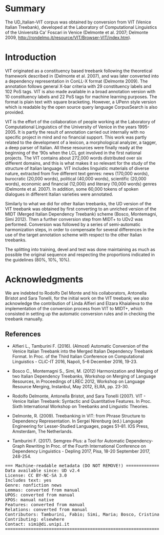# Summary

The UD_Italian-VIT corpus was obtained by conversion from VIT (Venice Italian Treebank), developed at the Laboratory of Computational Linguistics of the Università Ca' Foscari in Venice (Delmonte et al. 2007; Delmonte 2009, http://rondelmo.it/resource/VIT/Browser-VIT/index.htm).

# Introduction

VIT originated as a constituency based treebank following the theoretical framework described in (Delmonte et al. 2007), and was later converted into a dependency representation in ConLL-X format (Delmonte 2009). The annotation follows general X-bar criteria with 29 constituency labels and 102 PoS tags. VIT is also made available in a broad annotation version with 10 constituency labels and 22 PoS tags for machine learning purposes. The format is plain text with square bracketing. However, a UPenn style version which is readable by the open source query language CorpusSearch is also provided.

VIT is the effort of the collaboration of people working at the Laboratory of Computational Linguistics of the University of Venice in the years 1995-2005. It is partly the result of annotation carried out internally with no specific project in mind and no financial support. This work was partly related to the development of a lexicon, a morphological analyzer, a tagger, a deep parser of Italian. All these resources were finally ready at the beginning of the ‘90s when the LCL got involved in the first national projects. The VIT contains about 272,000 words distributed over six different domains, and this is what makes it so relevant for the study of the structure of Italian language. VIT includes linguistic materials of diverse nature, extracted from five different text genres: news (170,000 words), burocratic (20,000 words), political (40,000 words), scientific (20,000  words), economic and financial (12,000) and literary (10,000 words) genres (Delmonte et al. 2007). In addition, some 60,000 tokens of spoken dialogues in different Italian varieties were annotated.
 
Similarly to what we did for other Italian treebanks, the UD version of the VIT treebank was obtained by first converting to an unriched version of the MIDT (Merged Italian Dependency Treebank) scheme (Bosco, Montemagni, Simi 2012). Then a further conversion step from MIDT+ to UDv2 was performed. Conversion was followed by a series of semi-automatic harmonization steps, in order to compensate for several differences in the use of the target annotation scheme with respect to the other Italian treebanks.

The splitting into training, devel and test was done maintaining as much as possible the original sequence and respecting the proportions indicated in the guidelines (80%, 10%, 10%).

# Acknowledgments

We are indebted to Rodolfo Del Monte and his collaborators, Antonella Bristot and Sara Tonelli, for the initial work on the VIT treebank; we also acknowledge the contribution of Linda Alfieri and Elzara Khaialieva to the implementation of the conversion process from VIT to MIDT+, which consisted in setting up the automatic conversion rules and in checking the treebank manually.

## References

 * Alfieri L., Tamburini F. (2016). (Almost) Automatic Conversion of the 
 Venice Italian Treebank into the Merged Italian Dependency Treebank 
 Format. In Proc. of the Third Italian Conference on Computational 
 Linguistics - CLiC-IT 2016, Napoli, 5-6 December 2016, 19-23.
 
* Bosco C., Montemagni S., Simi, M. (2012) Harmonization and Merging of two Italian Dependency Treebanks, Workshop on Merging of Language Resources, in Proceedings of LREC 2012, Workshop on Language Resource Merging, Instanbul, May 2012, ELRA, pp. 23-30.
 
* Rodolfo Delmonte, Antonella Bristot, and Sara Tonelli (2007). VIT - 
 Venice Italian Treebank: Syntactic and Quantitative Features. In Proc. 
 Sixth International Workshop on Treebanks and Linguistic Theories.
 
* Delmonte, R. (2009). Treebanking in VIT: from Phrase Structure to 
 Dependency Representation. In Sergei Nirenburg (ed.) Language 
 Engineering for Lesser-Studied Languages, pages 51–81. IOS Press, 
 Amsterdam, The Netherlands.
 
* Tamburini F. (2017). Semgrex-Plus: a Tool for Automatic 
 Dependency-Graph Rewriting In Proc. of the Fourth International 
 Conference on Dependency Linguistics - Depling 2017, Pisa, 18-20 
 September 2017, 248-254.

<pre>
=== Machine-readable metadata (DO NOT REMOVE!) ================================
Data available since: UD v2.4
License: CC BY-NC-SA 3.0
Includes text: yes
Genre: nonfiction news
Lemmas: converted from manual
UPOS: converted from manual
XPOS: manual native
Features: converted from manual
Relations: converted from manual
Contributors: Tamburini, Fabio; Simi, Maria; Bosco, Cristina
Contributing: elsewhere
Contact: simi@di.unipi.it
===============================================================================
</pre>
